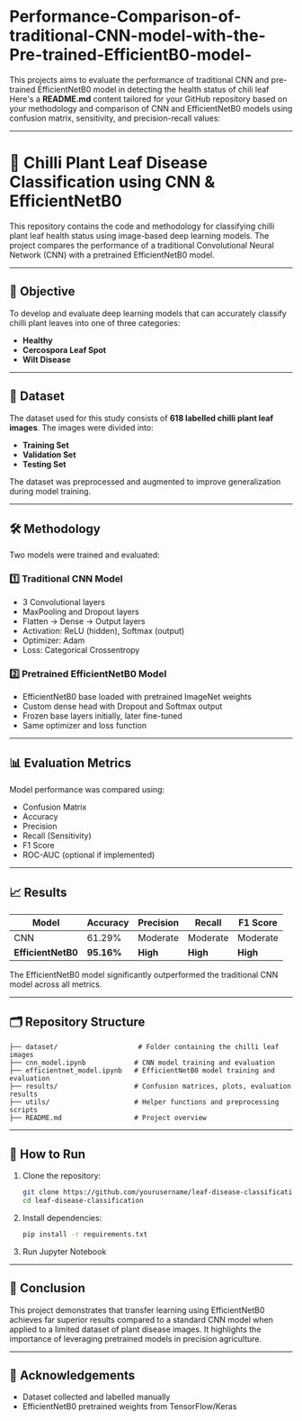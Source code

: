 # Performance-Comparison-of-traditional-CNN-model-with-the-Pre-trained-EfficientB0-model-
This projects aims to evaluate the performance of traditional CNN and pre-trained EfficientNetB0 model in detecting the health status of chili leaf 
Here's a **README.md** content tailored for your GitHub repository based on your methodology and comparison of CNN and EfficientNetB0 models using confusion matrix, sensitivity, and precision-recall values:

---

# 🌿 Chilli Plant Leaf Disease Classification using CNN & EfficientNetB0

This repository contains the code and methodology for classifying chilli plant leaf health status using image-based deep learning models. The project compares the performance of a traditional Convolutional Neural Network (CNN) with a pretrained EfficientNetB0 model.

---

## 📌 Objective

To develop and evaluate deep learning models that can accurately classify chilli plant leaves into one of three categories:

* **Healthy**
* **Cercospora Leaf Spot**
* **Wilt Disease**

---

## 📂 Dataset

The dataset used for this study consists of **618 labelled chilli plant leaf images**. The images were divided into:

* **Training Set**
* **Validation Set**
* **Testing Set**

The dataset was preprocessed and augmented to improve generalization during model training.

---

## 🛠️ Methodology

Two models were trained and evaluated:

### 1️⃣ Traditional CNN Model

* 3 Convolutional layers
* MaxPooling and Dropout layers
* Flatten → Dense → Output layers
* Activation: ReLU (hidden), Softmax (output)
* Optimizer: Adam
* Loss: Categorical Crossentropy

### 2️⃣ Pretrained EfficientNetB0 Model

* EfficientNetB0 base loaded with pretrained ImageNet weights
* Custom dense head with Dropout and Softmax output
* Frozen base layers initially, later fine-tuned
* Same optimizer and loss function

---

## 📊 Evaluation Metrics

Model performance was compared using:

* Confusion Matrix
* Accuracy
* Precision
* Recall (Sensitivity)
* F1 Score
* ROC-AUC (optional if implemented)

---

## 📈 Results

| Model              | Accuracy   | Precision | Recall   | F1 Score |
| ------------------ | ---------- | --------- | -------- | -------- |
| CNN                | 61.29%     | Moderate  | Moderate | Moderate |
| **EfficientNetB0** | **95.16%** | **High**  | **High** | **High** |

The EfficientNetB0 model significantly outperformed the traditional CNN model across all metrics.

---

## 🗂️ Repository Structure

```
├── dataset/                    # Folder containing the chilli leaf images
├── cnn_model.ipynb            # CNN model training and evaluation
├── efficientnet_model.ipynb   # EfficientNetB0 model training and evaluation
├── results/                   # Confusion matrices, plots, evaluation results
├── utils/                     # Helper functions and preprocessing scripts
├── README.md                  # Project overview
```

---

## 🧪 How to Run

1. Clone the repository:

   ```bash
   git clone https://github.com/yourusername/leaf-disease-classification.git
   cd leaf-disease-classification
   ```

2. Install dependencies:

   ```bash
   pip install -r requirements.txt
   ```

3. Run Jupyter Notebook

---

## 📝 Conclusion

This project demonstrates that transfer learning using EfficientNetB0 achieves far superior results compared to a standard CNN model when applied to a limited dataset of plant disease images. It highlights the importance of leveraging pretrained models in precision agriculture.

---

## 🙌 Acknowledgements

* Dataset collected and labelled manually
* EfficientNetB0 pretrained weights from TensorFlow/Keras



